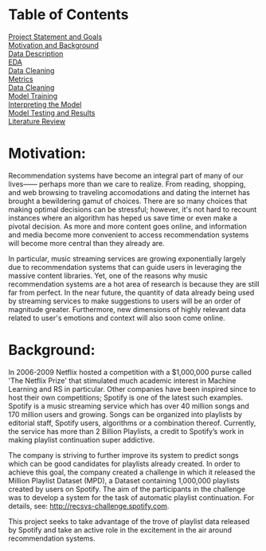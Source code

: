 # Table of Contents
[Project Statement and Goals](https://john-daciuk.github.io/spotify/project-statement-and-goals.html) <br>
[Motivation and Background](https://john-daciuk.github.io/spotify/motivation-and-background.html) <br>
[Data Description](https://john-daciuk.github.io/spotify/data-description.html) <br>
[EDA](https://john-daciuk.github.io/spotify/eda.html) <br>
[Data Cleaning](https://john-daciuk.github.io/spotify/data-cleaning.html) <br>
[Metrics](https://john-daciuk.github.io/spotify/metrics.html) <br>
[Data Cleaning](https://john-daciuk.github.io/spotify/data-cleaning.html) <br>
[Model Training](https://john-daciuk.github.io/spotify/model-training.html) <br>
[Interpreting the Model](https://john-daciuk.github.io/spotify/interpreting-the-model.html) <br>
[Model Testing and Results](https://john-daciuk.github.io/spotify/model-testing-and-results.html) <br>
[Literature Review](https://john-daciuk.github.io/spotify/literature-review.html) <br>

# Motivation:
Recommendation systems have become an integral part of many of our lives—— perhaps more than we care to realize.  From reading, shopping, and web browsing to traveling accomodations and dating the internet has brought a bewildering gamut of choices.  There are so many choices that making optimal decisions can be stressful; however, it's not hard to recount instances where an algorithm has heped us save time or even make a pivotal decision.  As more and more content goes online, and information and media become more convenient to access recommendation systems will become more central than they already are.  

In particular, music streaming services are growing exponentially largely due to recommendation systems that can guide users in leveraging the massive content libraries.  Yet, one of the reasons why music recommendation systems are a hot area of research is because they are still far from perfect.  In the near future, the quantity of data already being used by streaming services to make suggestions to users will be an order of magnitude greater.  Furthermore, new dimensions of highly relevant data related to user's emotions and context will also soon come online.

# Background:
In 2006-2009 Netflix hosted a competition with a $1,000,000 purse called 'The Netflix Prize' that stimulated much academic interest in Machine Learning and RS in particular.  Other companies have been inspired since to host their own competitions; Spotify is one of the latest such examples.  Spotify is a music streaming service which has over 40 million songs and 170 million users and growing. Songs can be organized into playlists by editorial staff, Spotify users, algorithms or a combination thereof. Currently, the service has more than 2 Billion Playlists, a credit to Spotify’s work in making playlist continuation super addictive.

The company is striving to further improve its system to predict songs which can be good candidates for playlists already created. In order to achieve this goal, the company created a challenge in which it released the Million Playlist Dataset (MPD), a Dataset containing 1,000,000 playlists created by users on Spotify. The aim of the participants in the challenge was to develop a system for the task of automatic playlist continuation. For details, see: http://recsys-challenge.spotify.com.

This project seeks to take advantage of the trove of playlist data released by Spotify and take an active role in the excitement in the air around recommendation systems.
